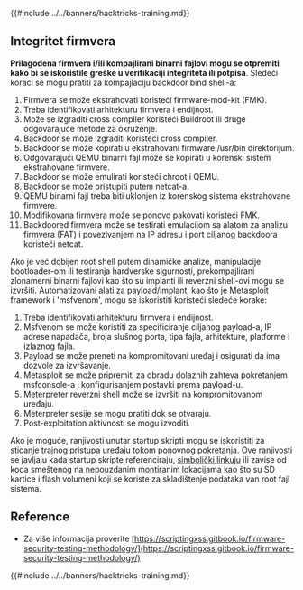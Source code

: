 {{#include ../../banners/hacktricks-training.md}}

## Integritet firmvera

**Prilagođena firmvera i/ili kompajlirani binarni fajlovi mogu se otpremiti kako bi se iskoristile greške u verifikaciji integriteta ili potpisa**. Sledeći koraci se mogu pratiti za kompajlaciju backdoor bind shell-a:

1. Firmvera se može ekstrahovati koristeći firmware-mod-kit (FMK).
2. Treba identifikovati arhitekturu firmvera i endijnost.
3. Može se izgraditi cross compiler koristeći Buildroot ili druge odgovarajuće metode za okruženje.
4. Backdoor se može izgraditi koristeći cross compiler.
5. Backdoor se može kopirati u ekstrahovani firmware /usr/bin direktorijum.
6. Odgovarajući QEMU binarni fajl može se kopirati u korenski sistem ekstrahovane firmvere.
7. Backdoor se može emulirati koristeći chroot i QEMU.
8. Backdoor se može pristupiti putem netcat-a.
9. QEMU binarni fajl treba biti uklonjen iz korenskog sistema ekstrahovane firmvere.
10. Modifikovana firmvera može se ponovo pakovati koristeći FMK.
11. Backdoored firmvera može se testirati emulacijom sa alatom za analizu firmvera (FAT) i povezivanjem na IP adresu i port ciljanog backdoora koristeći netcat.

Ako je već dobijen root shell putem dinamičke analize, manipulacije bootloader-om ili testiranja hardverske sigurnosti, prekompajlirani zlonamerni binarni fajlovi kao što su implanti ili reverzni shell-ovi mogu se izvršiti. Automatizovani alati za payload/implant, kao što je Metasploit framework i 'msfvenom', mogu se iskoristiti koristeći sledeće korake:

1. Treba identifikovati arhitekturu firmvera i endijnost.
2. Msfvenom se može koristiti za specificiranje ciljanog payload-a, IP adrese napadača, broja slušnog porta, tipa fajla, arhitekture, platforme i izlaznog fajla.
3. Payload se može preneti na kompromitovani uređaj i osigurati da ima dozvole za izvršavanje.
4. Metasploit se može pripremiti za obradu dolaznih zahteva pokretanjem msfconsole-a i konfigurisanjem postavki prema payload-u.
5. Meterpreter reverzni shell može se izvršiti na kompromitovanom uređaju.
6. Meterpreter sesije se mogu pratiti dok se otvaraju.
7. Post-exploitation aktivnosti se mogu izvoditi.

Ako je moguće, ranjivosti unutar startup skripti mogu se iskoristiti za sticanje trajnog pristupa uređaju tokom ponovnog pokretanja. Ove ranjivosti se javljaju kada startup skripte referenciraju, [simbolički linkuju](https://www.chromium.org/chromium-os/chromiumos-design-docs/hardening-against-malicious-stateful-data) ili zavise od koda smeštenog na nepouzdanim montiranim lokacijama kao što su SD kartice i flash volumeni koji se koriste za skladištenje podataka van root fajl sistema.

## Reference

- Za više informacija proverite [https://scriptingxss.gitbook.io/firmware-security-testing-methodology/](https://scriptingxss.gitbook.io/firmware-security-testing-methodology/)

{{#include ../../banners/hacktricks-training.md}}
